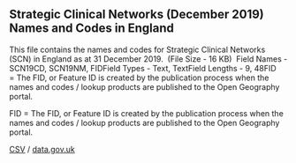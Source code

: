 ## Strategic Clinical Networks (December 2019) Names and Codes in England

This file contains the names and codes for Strategic Clinical Networks (SCN) in England as at 31 December 2019.  (File Size - 16 KB)  Field Names - SCN19CD, SCN19NM, FIDField Types - Text, TextField Lengths - 9, 48FID = The FID, or Feature ID is created by
the publication process when the names and codes / lookup products are
published to the Open Geography portal. 

FID = The FID, or Feature ID is created by
the publication process when the names and codes / lookup products are
published to the Open Geography portal. 

[CSV](../csv/262.csv) / [data.gov.uk](https://data.gov.uk/dataset/f406665b-e161-4f5f-a13e-2492f3b235d8/strategic-clinical-networks-december-2019-names-and-codes-in-england)

